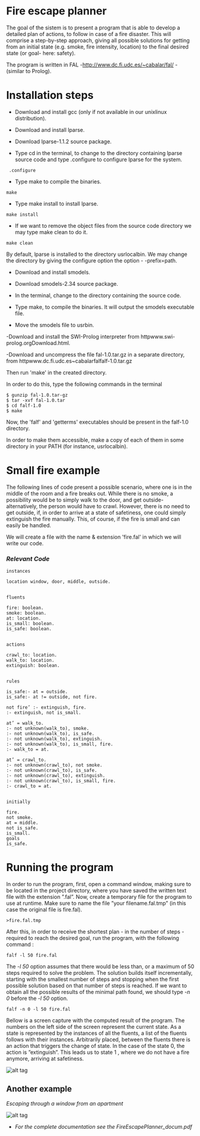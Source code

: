 # Fire escape planner

The goal of the sistem is to present a program that is able to develop a detailed plan of
actions, to follow in case of a fire disaster. This will comprise a step-by-step approach,
giving all possible solutions for getting from an initial state (e.g. smoke, fire intensity, location)
 to the final desired state (or goal- here: safety).

The program is written in FAL -http://www.dc.fi.udc.es/~cabalar/fal/ -(similar to Prolog).


# Installation steps

 - Download and install gcc (only if not available in our unixlinux distribution).
  
 - Download and install lparse.

 - Download lparse-1.1.2 source package.
 
 - Type cd in the terminal, to change to the directory containing lparse source code and type .configure to configure lparse for the system.
``` shell
 .configure
 ``` 
 
- Type make to compile the binaries.
``` shell
make
```

- Type make install to install lparse.
``` shell
make install
```

- If we want to remove the object files from the source code directory we may type make clean to do it.
``` shell
make clean
```

  By default, lparse is installed to the directory usrlocalbin. We may change the directory by giving the configure option the option - -prefix=path.

 - Download and install smodels.

 - Download smodels-2.34 source package.
 
 - In the terminal, change to the directory containing the source code.
 
 - Type make, to compile the binaries. It will output the smodels executable file.
 
 - Move the smodels file to usrbin.

  -Download and install the SWI-Prolog interpreter from httpwww.swi-prolog.orgDownload.html.
  
  -Download and uncompress the file fal-1.0.tar.gz in a separate directory, from httpwww.dc.fi.udc.es~cabalarfalfalf-1.0.tar.gz

  Then run 'make' in the created directory.
  
  In order to do this, type the following commands in the terminal
  
``` shell
$ gunzip fal-1.0.tar-gz
$ tar -xvf fal-1.0.tar
$ cd falf-1.0
$ make
```

  Now, the 'falf' and 'getterms' executables should be present in the falf-1.0 directory.

  In order to make them accessible, make a copy of each of them in some directory in your PATH (for instance, usrlocalbin).

# Small fire example #

The following lines of code present a possible scenario, where one is in the middle of the
room and a fire breaks out. While there is no smoke, a possibility would be to simply walk to
the door, and get outside- alternatively, the person would have to crawl. However, there is no
need to get outside, if, in order to arrive at a state of safetiness, one could simply extinguish
the fire manually. This, of course, if the fire is small and can easily be handled.

We will create a file with the name & extension 'fire.fal' in which we will write our code.

### _Relevant Code_ ###

```shell
instances

location window, door, middle, outside.


fluents

fire: boolean.
smoke: boolean.
at: location.
is_small: boolean.
is_safe: boolean.


actions

crawl_to: location.
walk_to: location.
extinguish: boolean.


rules

is_safe:- at = outside.
is_safe:- at != outside, not fire.

not fire’ :- extinguish, fire.
:- extinguish, not is_small.

at’ = walk_to.
:- not unknown(walk_to), smoke.
:- not unknown(walk_to), is_safe.
:- not unknown(walk_to), extinguish.
:- not unknown(walk_to), is_small, fire.
:- walk_to = at.

at’ = crawl_to.
:- not unknown(crawl_to), not smoke.
:- not unknown(crawl_to), is_safe.
:- not unknown(crawl_to), extinguish.
:- not unknown(crawl_to), is_small, fire.
:- crawl_to = at.


initially

fire.
not smoke.
at = middle.
not is_safe.
is_small.
goals
is_safe.
```


# Running the program #

In order to run the program, first, open a command window, making sure to be located in the
project directory, where you have saved the written text file with the extension ”.fal”.
Now, create a temporary file for the program to use at runtime. Make sure to name the file
”your filename.fal.tmp” (in this case the original file is fire.fal).
``` shell
>fire.fal.tmp
```
After this, in order to receive the shortest plan - in the number of steps - required to reach
the desired goal, run the program, with the following command :
``` shell
falf -l 50 fire.fal
```
The _-l 50_  option assumes that there would be less than, or a maximum of 50 steps required
to solve the problem. The solution builds itself incrementally, starting with the smallest number
of steps and stopping when the first possible solution based on that number of steps is reached.
If we want to obtain all the possible results of the minimal path found, we should type _-n
0_ before the _-l 50_ option.
``` shell 
falf -n 0 -l 50 fire.fal 
```
Bellow is a screen capture with the computed result of the program. The numbers on the
left side of the screen represent the current state. As a state is represented by the instances
of all the fluents, a list of the fluents follows with their instances. Arbitrarily placed, between
the fluents there is an action that triggers the change of state. In the case of the state 0, the
action is ”extinguish”. This leads us to state 1 , where we do not have a fire anymore, arriving
at safetiness.

![alt tag](https://scontent.fomr1-1.fna.fbcdn.net/v/t1.0-9/16864378_718331338344950_375224592939287104_n.jpg?oh=337b4d934a3400574578412f44c074ee&oe=596423C6)

## Another example ##

_Escaping through a window from an apartment_

![alt tag](https://scontent.fomr1-1.fna.fbcdn.net/v/t1.0-9/16832171_718331341678283_4230535414651733512_n.jpg?oh=13298cd284350c485cc9e639991e62a6&oe=59259D70)

* _For the complete documentation see the FireEscapePlanner_docum.pdf_
